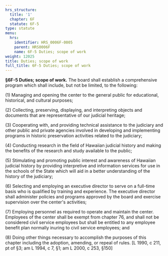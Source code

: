 ```yaml
---
hrs_structure:
  title: '1'
  chapter: 6F
  statute: 6F-5
type: statute
menu:
  hrs:
    identifier: HRS_0006F-0005
    parent: HRS0006F
    name: 6F-5 Duties; scope of work
weight: 12025
title: Duties; scope of work
full_title: 6F-5 Duties; scope of work
---
```

**§6F-5 Duties; scope of work.** The board shall establish a comprehensive program which shall include, but not be limited, to the following:

(1) Managing and opening the center to the general public for educational, historical, and cultural purposes;

(2) Collecting, preserving, displaying, and interpreting objects and documents that are representative of our judicial heritage;

(3) Cooperating with, and providing technical assistance to the judiciary and other public and private agencies involved in developing and implementing programs in historic preservation activities related to the judiciary;

(4) Conducting research in the field of Hawaiian judicial history and making the benefits of the research and study available to the public;

(5) Stimulating and promoting public interest and awareness of Hawaiian judicial history by providing interpretive and information services for use in the schools of the State which will aid in a better understanding of the history of the judiciary;

(6) Selecting and employing an executive director to serve on a full-time basis who is qualified by training and experience. The executive director shall administer policies and programs approved by the board and exercise supervision over the center's activities;

(7) Employing personnel as required to operate and maintain the center. Employees of the center shall be exempt from chapter 76, and shall not be considered civil service employees but shall be entitled to any employee benefit plan normally inuring to civil service employees; and

(8) Doing other things necessary to accomplish the purposes of this chapter including the adoption, amending, or repeal of rules. [L 1990, c 211, pt of §3; am L 1994, c 7, §1; am L 2000, c 253, §150]